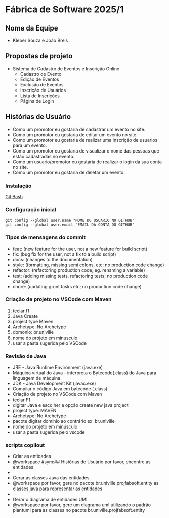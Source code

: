 # Fábrica de Software 2025/1

## Nome da Equipe
- Kleber Souza e João Breis

## Propostas de projeto
- Sistema de Cadastro de Eventos e Inscrição Online
  - Cadastro de Evento
  - Edição de Eventos
  - Exclusão de Eventos
  - Inscrição de Usuários
  - Lista de Inscrições
  - Página de Login



## Histórias de Usuário
  - Como um promotor eu gostaria de cadastrar um evento no site.
  - Como um promotor eu gostaria de editar um evento no site.
  - Como um promotor eu gostaria de realizar uma inscrição de usuarios para um evento.
  - Como um promotor eu gostaria de visualizar o nome das pessoas que estão cadastradas no evento.
  - Como um usuario/promotor eu gostaria de realizar o login da sua conta no site.
  - Como um promotor eu gostaria de deletar um evento.


### Instalação
[Git Bash](https://git-scm.com/downloads)

### Configuração inicial

```
git config --global user.name "NOME DO USUARIO NO GITHUB"
git config --global user.email "EMAIL DA CONTA DO GITHUB"
```
### Tipos de mensagens do commit
  - feat: (new feature for the user, not a new feature for build script)
  - fix: (bug fix for the user, not a fix to a build script)
  - docs: (changes to the documentation)
  - style: (formatting, missing semi colons, etc; no production code change)
  - refactor: (refactoring production code, eg. renaming a variable)
  - test: (adding missing tests, refactoring tests; no production code change)
  - chore: (updating grunt tasks etc; no production code change)

### Criação de projeto no VSCode com Maven
1) teclar f1
2) Java Create
3) project type Maven
4) Archetype: No Archetype
5) domonio: br.univille
6) nome do projeto em minusculo
7) usar a pasta sugerida pelo VSCode

### Revisão de Java

- JRE - Java Runtime Environment (java.exe)
- Máquina virtual do Java - interpreta o Bytecode(.class) do Java para linguagem de máquina
- JDK - Java Development Kit (javac.exe)
- Compilar o código Java em bytecode (.class)
- Criação de projeto no VSCode com Maven
- teclar F1
- digitar Java e escolher a opção create new java project
- project type: MAVEN
- Archetype: No Archetype
- pacote digitar domínio ao contrário ex: br.univille
- nome do projeto em minúsculo
- usar a pasta sugerida pelo vscode

### scripts copilout
- Criar as entidades
- @workspace #sym:## Histórias de Usuário por favor, encontre as entidades
- 
- Gerar as classes Java das entidades
- @workspace por favor, gere no pacote br.univille.projfabsoft.entity as classes java para representar as entidades
- 
- Gerar o diagrama de entidades UML
- @workspace por favor, gere um diagrama uml utilizando o padrão plantuml para as classes no pacote br.univille.projfabsoft.entity
